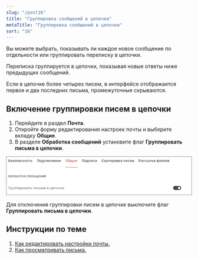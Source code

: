 ```yaml
---
slug: "/post16"
title: "Группировка сообщений в цепочки"
metaTitle: "Группировка сообщений в цепочки"
sort: "16"
---
```


Вы можете выбрать, показывать ли каждое новое сообщение по отдельности или группировать переписку в цепочки.  

Переписка группируется в цепочки, показывая новые ответы ниже предыдущих сообщений.   

Если в цепочке более четырех писем, в интерфейсе отображается первое и два последних письма, промежуточные скрываются.   

## Включение группировки писем в цепочки  

1. Перейдите в раздел **Почта**.  
2. Откройте форму редактирования настроек почты и выберите вкладку **Общие**.    
3. В разделе **Обработка сообщений** установите флаг **Группировать письма в цепочки**.  

![Группировка сообщений](./images/mail-grouping.png "Группировка сообщений")

Для отключения группировки писем в цепочке выключите флаг **Группировать письма в цепочки**.  

## Инструкции по теме

1. [Как редактировать настройки почты.](./13-edit-account.md)  
2. [Как просматривать письма.](./10-view-mail.md)  


